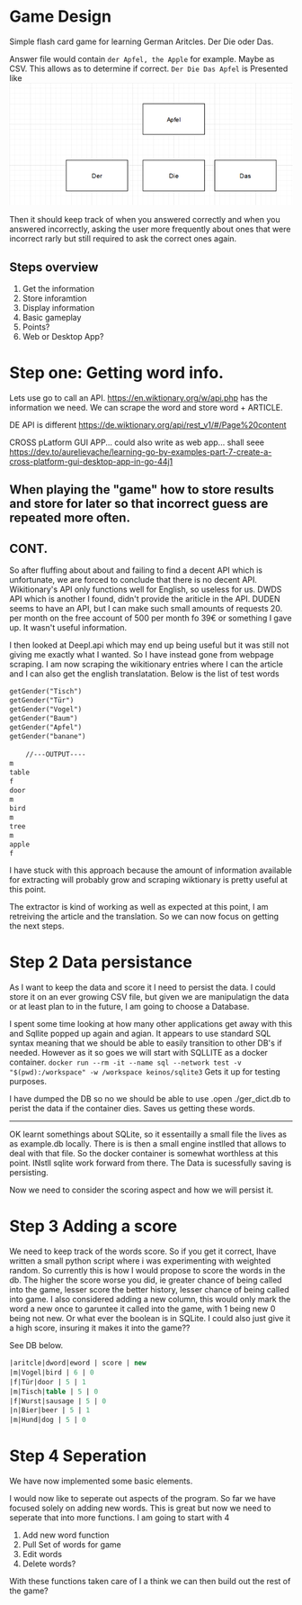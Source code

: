 # Game Design 
 
Simple flash card game for learning German Aritcles. Der Die oder Das. 

Answer file would contain `der Apfel, the Apple` for example. Maybe as CSV. This allows as to determine if correct. `Der Die Das Apfel` is Presented like ![design](./img/initial_design.png)

Then it should keep track of when you answered correctly and when you answered incorrectly, asking the user more frequently about ones that were incorrect rarly but still required to ask the correct ones again. 

## Steps overview

1. Get the information
2. Store inforamtion
3. Display information
4. Basic gameplay
5. Points? 
6. Web or Desktop App?

# Step one: Getting word info.  

Lets use go to call an API. https://en.wiktionary.org/w/api.php has the information we need. We can scrape the word and store word + ARTICLE. 

DE API is different
https://de.wiktionary.org/api/rest_v1/#/Page%20content



CROSS pLatform GUI APP... could also write as web app... shall seee
https://dev.to/aurelievache/learning-go-by-examples-part-7-create-a-cross-platform-gui-desktop-app-in-go-44j1


When playing the "game" how to store results and store for later so that incorrect guess are repeated more often. 
----
## CONT. 
So after fluffing about about and failing to find a decent API which is unfortunate, we are forced to conclude that there is no decent API. Wikitionary's API only functions well for English, so useless for us. DWDS API which is another I found, didn't provide the ariticle in the API. DUDEN seems to have an API, but I can make such small amounts of requests 20. per month on the free account of 500 per month fo 39€ or something I gave up. It wasn't useful information. 

I then looked at Deepl.api which may end up being useful but it was still not giving me exactly what I wanted. So I have instead gone from webpage scraping. I am now scraping the wikitionary entries where I can the article and I can also get the english translatation. Below is the list of test words 
```golang
getGender("Tisch")
getGender("Tür")
getGender("Vogel")
getGender("Baum")
getGender("Apfel")
getGender("banane")

    //---OUTPUT----
m
table
f
door
m
bird
m
tree
m
apple
f
```
I have stuck with this approach because the amount of information available for extracting will probably grow and scraping wiktionary is pretty useful at this point.


The extractor is kind of working as well as expected at this point, I am retreiving the article and the translation. So we can now focus on getting the next steps. 

# Step 2 Data persistance

As I want to keep the data and score it I need to persist the data. I could store it on an ever growing CSV file, but given we are manipulatign the data or at least plan to in the future, I am going to choose a Database. 

I spent some time looking at how many other applications get away with this and Sqllite popped up again and agian. It appears to use standard SQL syntax meaning that we should be able to easily transition to other DB's if needed. However as it so goes we will start with SQLLITE as a docker container. `docker run --rm -it --name sql --network test -v "$(pwd):/workspace" -w /workspace keinos/sqlite3` Gets it up for testing purposes. 

I have dumped the DB so no we should be able to use .open ./ger_dict.db to perist the data if the container dies. Saves us getting these words.

--- 
OK learnt somethings about SQLite, so it essentailly a small file the lives as as example.db locally. There is is then a small engine instlled that allows to deal with that file. So the docker container is somewhat worthless at this point. INstll sqlite work forward from there. The Data is sucessfully saving is persisting. 

Now we need to consider the scoring aspect and how we will persist it. 

# Step 3 Adding a score

We need to keep track of the words score. So if you get it correct, Ihave written a small python script where i was experimenting with weighted random. So currently this is how I would propose to score the words in the db. The higher the score worse you did, ie greater chance of being called into the game, lesser score the better history, lesser chance of being called into game. I also considered adding a new column, this would only mark the word a new once to garuntee it called into the game, with 1 being new 0 being not new. Or what ever the boolean is in SQLite.  I could also just give it a high score, insuring it makes it into the game?? 

See DB below.

```sql
|aritcle|dword|eword | score | new
|m|Vogel|bird | 6 | 0 
|f|Tür|door | 5 | 1
|m|Tisch|table | 5 | 0
|f|Wurst|sausage | 5 | 0 
|n|Bier|beer | 5 | 1
|m|Hund|dog | 5 | 0

```

# Step 4 Seperation

We have now implemented some basic elements. 

I would now like to seperate out aspects of the program. So far we have focused solely on adding new words. This is great but now we need to seperate that into more functions. I am going to start with 4

1. Add new word function
2. Pull Set of words for game
3. Edit words
4. Delete words?

With these functions taken care of I a think we can then build out the rest of the game? 
